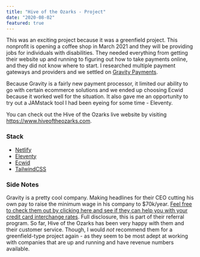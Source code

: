```yaml
---
title: "Hive of the Ozarks - Project"
date: "2020-08-02"
featured: true
---
```


This was an exciting project because it was a greenfield project. This nonprofit is opening a coffee shop in March 2021 and they will be providing jobs for individuals with disabilities. They needed everything from getting their website up and running to figuring out how to take payments online, and they did not know where to start. I researched multiple payment gateways and providers and we settled on [Gravity Payments](#side-notes).  

Because Gravity is a fairly new payment processor, it limited our ability to go with certain ecommerce solutions and we ended up choosing Ecwid because it worked well for the situation. It also gave me an opportunity to try out a JAMstack tool I had been eyeing for some time - Eleventy. 

You can check out the Hive of the Ozarks live website by visiting https://www.hiveoftheozarks.com.  

### Stack  
 - [Netlify](https://www.netlify.com/)
 - [Eleventy](https://www.11ty.dev/)
 - [Ecwid](http://open.ecwid.com/36Vszs)
 - [TailwindCSS](https://tailwindcss.com/)

### <a name="side-notes">Side Notes</a> 
Gravity is a pretty cool company. Making headlines for their CEO cutting his own pay to raise the minimum wage in his company to $70k/year. [Feel free to check them out by clicking here and see if they can help you with your credit card interchange rates](https://refer.gravitypayments.com/referral/057252f8-da85-48e4-990f-bdfa0e4d1380). Full disclosure, this is part of their referral program. So far, Hive of the Ozarks has been very happy with them and their customer service. Though, I would _not_ recommend them for a greenfield-type project again - as they seem to be most adept at working with companies that are up and running and have revenue numbers available.